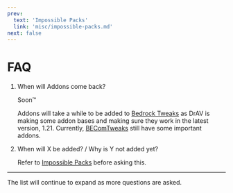 ```yaml
---
prev:
  text: 'Impossible Packs'
  link: 'misc/impossible-packs.md'
next: false
---
```

# FAQ

1. When will Addons come back?
    
    Soon™
    
    Addons will take a while to be added to [Bedrock Tweaks](https://bedrocktweaks.net) as DrAV is making some addon bases and making sure they work in the latest version, 1.21. Currently, [BEComTweaks](https://becomtweaks.github.io/behaviour-packs) still have some important addons.

2.  When will X be added? / Why is Y not added yet?

    Refer to [Impossible Packs](https://becomtweaks.github.io/docs/misc/impossible-packs.html) before asking this.

---
The list will continue to expand as more questions are asked.
